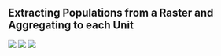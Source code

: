 ## Extracting Populations from a Raster and Aggregating to each Unit
[](https://tyler-frazier.github.io/dsbook/describe.html#extracting-populations-from-a-raster-and-aggregating-to-each-unit)

![](https://aeraposo.github.io/Data-440-Raposo/uga_pop_20_map1.png)
![](https://aeraposo.github.io/Data-440-Raposo/uga_pop_20_map2.png)
![](https://aeraposo.github.io/Data-440-Raposo/uga_tiff.png)
